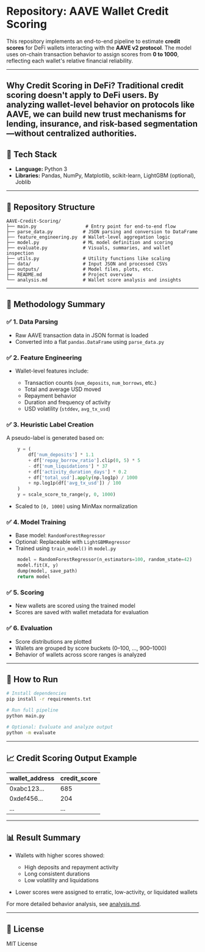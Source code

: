 # Repository: AAVE Wallet Credit Scoring

This repository implements an end-to-end pipeline to estimate **credit scores** for DeFi wallets interacting with the **AAVE v2 protocol**. The model uses on-chain transaction behavior to assign scores from **0 to 1000**, reflecting each wallet's relative financial reliability.

---
**Why Credit Scoring in DeFi?**
Traditional credit scoring doesn't apply to DeFi users. By analyzing wallet-level behavior on protocols like AAVE, we can build new trust mechanisms for lending, insurance, and risk-based segmentation—without centralized authorities.
---
## 🔧 Tech Stack

* **Language:** Python 3
* **Libraries:** Pandas, NumPy, Matplotlib, scikit-learn, LightGBM (optional), Joblib

---

## 📂 Repository Structure

```
AAVE-Credit-Scoring/
├── main.py                  # Entry point for end-to-end flow
├── parse_data.py           # JSON parsing and conversion to DataFrame
├── feature_engineering.py  # Wallet-level aggregation logic
├── model.py                # ML model definition and scoring
├── evaluate.py             # Visuals, summaries, and wallet inspection
├── utils.py                # Utility functions like scaling
├── data/                   # Input JSON and processed CSVs
├── outputs/                # Model files, plots, etc.
├── README.md               # Project overview
└── analysis.md             # Wallet score analysis and insights
```

---

## 📌 Methodology Summary

### ✅ 1. Data Parsing

* Raw AAVE transaction data in JSON format is loaded
* Converted into a flat `pandas.DataFrame` using `parse_data.py`

### ✅ 2. Feature Engineering

* Wallet-level features include:

  * Transaction counts (`num_deposits`, `num_borrows`, etc.)
  * Total and average USD moved
  * Repayment behavior
  * Duration and frequency of activity
  * USD volatility (`stddev`, `avg_tx_usd`)

### ✅ 3. Heuristic Label Creation

A pseudo-label is generated based on:

```python
    y = (
        df['num_deposits'] * 1.1
        + df['repay_borrow_ratio'].clip(0, 5) * 5
        - df['num_liquidations'] * 37
        + df['activity_duration_days'] * 0.2
        + df['total_usd'].apply(np.log1p) / 1000
        + np.log1p(df['avg_tx_usd']) / 100
    )
    y = scale_score_to_range(y, 0, 1000)
```

* Scaled to `[0, 1000]` using MinMax normalization

### ✅ 4. Model Training

* Base model: `RandomForestRegressor`
* Optional: Replaceable with `LightGBMRegressor`
* Trained using `train_model()` in `model.py`

```python
    model = RandomForestRegressor(n_estimators=100, random_state=42)
    model.fit(X, y)
    dump(model, save_path)
    return model
```

### ✅ 5. Scoring

* New wallets are scored using the trained model
* Scores are saved with wallet metadata for evaluation

### ✅ 6. Evaluation

* Score distributions are plotted
* Wallets are grouped by score buckets (0–100, ..., 900–1000)
* Behavior of wallets across score ranges is analyzed

---

## 🏁 How to Run

```bash
# Install dependencies
pip install -r requirements.txt

# Run full pipeline
python main.py

# Optional: Evaluate and analyze output
python -m evaluate
```

---

## 📈 Credit Scoring Output Example

| wallet\_address | credit\_score |
| --------------- | ------------- |
| 0xabc123...     | 685           |
| 0xdef456...     | 204           |
| ...             | ...           |

---

## 📊 Result Summary

* Wallets with higher scores showed:

  * High deposits and repayment activity
  * Long consistent durations
  * Low volatility and liquidations
* Lower scores were assigned to erratic, low-activity, or liquidated wallets

For more detailed behavior analysis, see [analysis.md](analysis.md).

---

## 📃 License

MIT License
